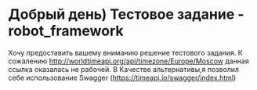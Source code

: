 # Добрый день) Тестовое задание - robot_framework
Хочу предоставить вашему вниманию решение тестового задания.
К сожалению http://worldtimeapi.org/api/timezone/Europe/Moscow данная ссылка оказалась не рабочей.
В Качестве альтернативы,я позволил себе использование Swagger (https://timeapi.io/swagger/index.html)
